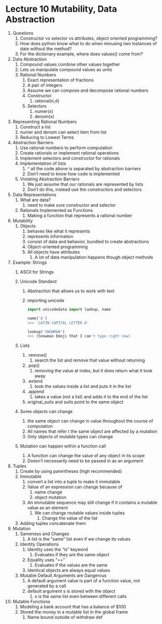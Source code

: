 # Lecture 10 Mutability, Data Abstraction

1. Questions
    1. Constructor vs selector vs attributes, object oriented programming?
    2. How does python know what to do when minusing two instances of date without the method?
    3. For the dictionary example, where does values() come from?
2. Data Abstraction
    1. Compound values combine other values together
    2. Lets us manipulate compound values as units
    3. Rational Numbers
        1. Exact representation of fractions
        2. A pair of integers
        3. Assume we can compose and decompose rational numbers
        4. Constructor
            1. rational(n,d)
        5. Selectors
            1. numer(x)
            2. denom(x)
3. Representing Rational Numbers
    1. Construct a list
    2. numer and denom can select item from list
    3. Reducing to Lowest Terms
4. Abstraction Barriers
    1. Use rational numbers to perform computation
    2. Create rationals or implement rational operations
    3. Implement selectors and constructor for rationals
    4. Implementation of lists
        1. ^ all the code above is separated by abstraction barriers
        2. Don’t need to know how code is implemented
    5. Violating Abstraction Barriers
        1. We just assume that our rationals are represented by lists
        2. Don’t do this, instead use the constructors and selectors
5. Data Representations
    1. What are data?
        1. need to make sure constructor and selector
    2. Rationals Implemented as Functions
        1. Making a function that represents a rational number
6. Mutability
    1. Objects
        1. behaves like what it represents
        2. represents information
        3. consist of data and behavior, bundled to create abstractions
        4. Object-oriented programming
        5. All objects have attributes
            1. A lot of data manipulation happens though object methods
7. Example: Strings
    1. ASCII for Strings
    2. Unicode Standard
        1. Abstraction that allows us to work with text
        2. importing unicode
            
            ```python
            import unicodedata import lookup, name
            
            name('A')
            >>> 'LATIN CAPITAL LETTER A'
            
            lookup('SNOWMAN')
            >>> (Snowman Emoji that I can't type right now)
            ```
            
    3. Lists
        1. .remove()
            1. search the list and remove that value without returning
        2. .pop()
            1. removing the value at index, but it does return what it took away
        3. .extend
            1. took the values inside a list and puts it in the list
        4. .append
            1. takes a value (not a list) and adds it to the end of the list
        5. original_suits and suits point to the same object
    4. Some objects can change
        1. the same object can change in value throughout the course of computation
        2. All names that refer t the same object are affected by a mutation
        3. Only objects of mutable types can change
    5. Mutation can happen within a function call
        1. A function can change the value of any object in its scope
        2. Doesn’t necessarily need to be passed in as an argument
8. Tuples
    1. Create by using parentheses (high recommended)
    2. Immutable
        1. convert a list into a tuple to make it immutable
        2. Value of an expression can change because of
            1. name change
            2. object mutation
        3. An immutable sequence may still change if it contains a mutable value as an element
            1. We can change mutable values inside tuples
                1. Change the value of the list
    3. Adding tuples concatenate them
9. Mutation
    1. Sameness and Changes
        1. A list is the “same” list even if we change its values
    2. Identity Operations
        1. Identity uses the “is” keyword
            1. Evaluates if they are the same object
        2. Equality uses “==”
            1. Evaluates if the values are the same
        3. Identical objects are always equal values
    3. Mutable Default Arguments are Dangerous
        1. A default argument value is part of a function value, not generated by a call
        2. default argument s is stored with the object
            1. s is the same list even between different calls
10. Mutable Functions
    1. Modeling a bank account that has a balance of $100
    2. Stored the money in a mutable list in the global frame
        1. Name bound outside of withdraw def